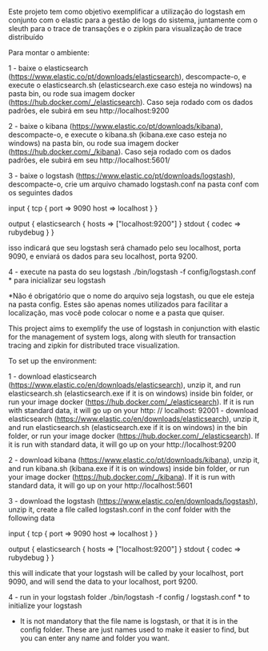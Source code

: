 Este projeto tem como objetivo exemplificar a utilização do logstash em conjunto com o elastic para a gestão de logs do sistema, juntamente com o sleuth para o trace de transações e o zipkin para visualização de trace distribuído

Para montar o ambiente:

1 - baixe o elasticsearch (https://www.elastic.co/pt/downloads/elasticsearch), descompacte-o, e execute o elasticsearch.sh (elasticsearch.exe caso esteja no windows) na pasta bin, ou rode sua imagem docker (https://hub.docker.com/_/elasticsearch). Caso seja rodado com os dados padrões, ele subirá em seu http://localhost:9200

2 - baixe o kibana (https://www.elastic.co/pt/downloads/kibana), descompacte-o, e execute o kibana.sh (kibana.exe caso esteja no windows) na pasta bin, ou rode sua imagem docker (https://hub.docker.com/_/kibana). Caso seja rodado com os dados padrões, ele subirá em seu http://localhost:5601/

3 - baixe o logstash (https://www.elastic.co/pt/downloads/logstash), descompacte-o, crie um arquivo chamado logstash.conf na pasta conf com os seguintes dados

input {
  tcp {
    port => 9090
    host => localhost
  }
}

output {
  elasticsearch { hosts => ["localhost:9200"] }
  stdout { codec => rubydebug }
}

isso indicará que seu logstash será chamado pelo seu localhost, porta 9090, e enviará os dados para seu localhost, porta 9200.

4 - execute na pasta do seu logstash  ./bin/logstash -f config/logstash.conf * para inicializar seu logstash

*Não é obrigatório que o nome do arquivo seja logstash, ou que ele esteja na pasta config. Estes são apenas nomes utilizados para facilitar a localização, mas você pode colocar o nome e a pasta que quiser.




This project aims to exemplify the use of logstash in conjunction with elastic for the management of system logs, along with sleuth for transaction tracing and zipkin for distributed trace visualization.

To set up the environment:

1 - download elasticsearch (https://www.elastic.co/en/downloads/elasticsearch), unzip it, and run elasticsearch.sh (elasticsearch.exe if it is on windows) inside bin folder, or run your image docker (https://hub.docker.com/_/elasticsearch). If it is run with standard data, it will go up on your http: // localhost: 92001 - download elasticsearch (https://www.elastic.co/en/downloads/elasticsearch), unzip it, and run elasticsearch.sh (elasticsearch.exe if it is on windows) in the bin folder, or run your image docker (https://hub.docker.com/_/elasticsearch). If it is run with standard data, it will go up on your http://localhost:9200

2 - download kibana (https://www.elastic.co/pt/downloads/kibana), unzip it, and run kibana.sh (kibana.exe if it is on windows) inside bin folder, or run your image docker (https://hub.docker.com/_/kibana). If it is run with standard data, it will go up on your http://localhost:5601

3 - download the logstash (https://www.elastic.co/en/downloads/logstash), unzip it, create a file called logstash.conf in the conf folder with the following data

input {
  tcp {
    port => 9090
    host => localhost
  }
}

output {
  elasticsearch { hosts => ["localhost:9200"] }
  stdout { codec => rubydebug }
}

this will indicate that your logstash will be called by your localhost, port 9090, and will send the data to your localhost, port 9200.

4 - run in your logstash folder ./bin/logstash -f config / logstash.conf * to initialize your logstash

* It is not mandatory that the file name is logstash, or that it is in the config folder. These are just names used to make it easier to find, but you can enter any name and folder you want.